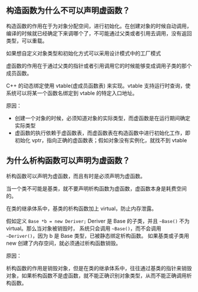 ## 构造函数为什么不可以声明虚函数？

构造函数的作用在于为对象分配空间，进行初始化。在创建对象的时候自动调用，编译的时候就已经确定下来调哪个了，不可能通过父类或者引用去调用，没有返回类型，可以重载。

如果想自定义对象类型和初始化方式可以采用设计模式中的工厂模式

虚函数的作用在于通过父类的指针或者引用调用它的时候能够变成调用子类的那个成员函数。

C++ 的动态绑定使用 vtable(虚成员函数表) 来实现。vtable 支持运行时查询，使系统可以将某一个函数名绑定到 vtable 的特定入口地址。

原因：

* 创建一个对象的时候，必须知道对象的实际类型，而虚函数是在运行期间确定实际类型
* 虚函数的执行依赖于虚函数表，而虚函数表在构造函数中进行初始化工作，即初始化 vptr，指向正确的虚函数表；假如对象没有实例化，就找不到 vtable

## 为什么析构函数可以声明为虚函数？

析构函数可以声明为虚函数，而且有时是必须声明为虚函数。

当一个类不可能是基类，就不要声明析构函数为虚函数，虚函数本身是耗费空间的。

在类的继承体系中，基类的析构函数加上 virtual，防止内存泄露。

假如定义 `Base *b = new Deriver;` Deriver 是 Base 的子类，并且 `~Base()` 不为 virtual。那么当对象被销毁时，
系统只会调用 `~Base()`，而不会调用 `~Deriver()`，因为 b 是 Base 类型，已被静态绑定析构函数。
如果基类或子类用 new 创建了内存空间，就必须通过析构函数销毁。

原因：

析构函数的作用是销毁对象，但是在类的继承体系中，往往通过基类的指针来销毁对象，如果析构函数不是虚函数，就不能正确识别对象类型，从而不能正确调用析构函数。



